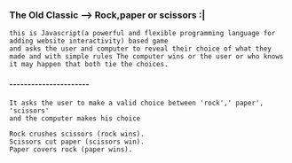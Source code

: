 ### The Old Classic --> Rock,paper or scissors :|

    this is Javascript(a powerful and flexible programming language for adding website interactivity) based game 
    and asks the user and computer to reveal their choice of what they made and with simple rules The computer wins or the user or who knows
    it may happen that both tie the choices.
  #### ----------------------
    It asks the user to make a valid choice between 'rock',' paper', 'scissors'
    and the computer makes his choice 
    
    Rock crushes scissors (rock wins).
    Scissors cut paper (scissors win).
    Paper covers rock (paper wins).
    
    
